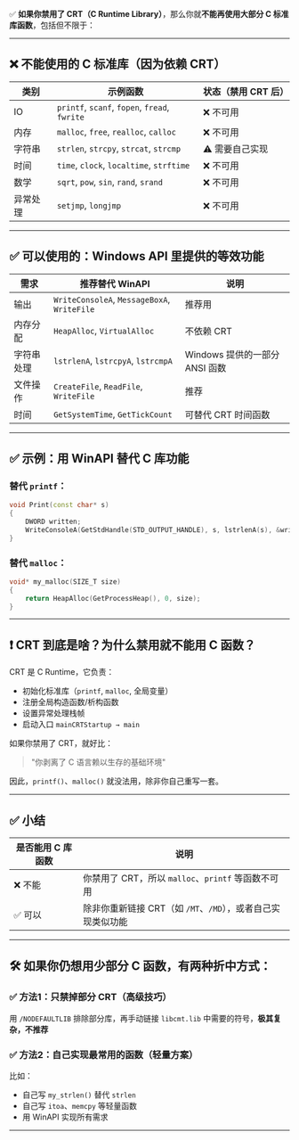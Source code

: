 ✅ **如果你禁用了 CRT（C Runtime Library）**，那么你就**不能再使用大部分 C 标准库函数**，包括但不限于：

---

## ❌ 不能使用的 C 标准库（因为依赖 CRT）

| 类别   | 示例函数                                          | 状态（禁用 CRT 后） |
| ---- | --------------------------------------------- | ------------ |
| IO   | `printf`, `scanf`, `fopen`, `fread`, `fwrite` | ❌ 不可用        |
| 内存   | `malloc`, `free`, `realloc`, `calloc`         | ❌ 不可用        |
| 字符串  | `strlen`, `strcpy`, `strcat`, `strcmp`        | ⚠️ 需要自己实现    |
| 时间   | `time`, `clock`, `localtime`, `strftime`      | ❌ 不可用        |
| 数学   | `sqrt`, `pow`, `sin`, `rand`, `srand`         | ❌ 不可用        |
| 异常处理 | `setjmp`, `longjmp`                           | ❌ 不可用        |

---

## ✅ 可以使用的：**Windows API 里提供的等效功能**

| 需求    | 推荐替代 WinAPI                                 | 说明                     |
| ----- | ------------------------------------------- | ---------------------- |
| 输出    | `WriteConsoleA`, `MessageBoxA`, `WriteFile` | 推荐用                    |
| 内存分配  | `HeapAlloc`, `VirtualAlloc`                 | 不依赖 CRT                |
| 字符串处理 | `lstrlenA`, `lstrcpyA`, `lstrcmpA`          | Windows 提供的一部分 ANSI 函数 |
| 文件操作  | `CreateFile`, `ReadFile`, `WriteFile`       | 推荐                     |
| 时间    | `GetSystemTime`, `GetTickCount`             | 可替代 CRT 时间函数           |

---

## ✅ 示例：用 WinAPI 替代 C 库功能

### 替代 `printf`：

```cpp
void Print(const char* s)
{
    DWORD written;
    WriteConsoleA(GetStdHandle(STD_OUTPUT_HANDLE), s, lstrlenA(s), &written, NULL);
}
```

### 替代 `malloc`：

```cpp
void* my_malloc(SIZE_T size)
{
    return HeapAlloc(GetProcessHeap(), 0, size);
}
```

---

## ❗ CRT 到底是啥？为什么禁用就不能用 C 函数？

CRT 是 C Runtime，它负责：

* 初始化标准库（`printf`, `malloc`, 全局变量）
* 注册全局构造函数/析构函数
* 设置异常处理栈帧
* 启动入口 `mainCRTStartup → main`

如果你禁用了 CRT，就好比：

> "你剥离了 C 语言赖以生存的基础环境"

因此，`printf()`、`malloc()` 就没法用，除非你自己重写一套。

---

## ✅ 小结

| 是否能用 C 库函数 | 说明                                    |
| ---------- | ------------------------------------- |
| ❌ 不能       | 你禁用了 CRT，所以 `malloc`、`printf` 等函数不可用  |
| ✅ 可以       | 除非你重新链接 CRT（如 `/MT`、`/MD`），或者自己实现类似功能 |

---

## 🛠️ 如果你仍想用少部分 C 函数，有两种折中方式：

### ✅ 方法1：只禁掉部分 CRT（高级技巧）

用 `/NODEFAULTLIB` 排除部分库，再手动链接 `libcmt.lib` 中需要的符号，**极其复杂，不推荐**

### ✅ 方法2：自己实现最常用的函数（轻量方案）

比如：

* 自己写 `my_strlen()` 替代 `strlen`
* 自己写 `itoa`、`memcpy` 等轻量函数
* 用 WinAPI 实现所有需求

---

